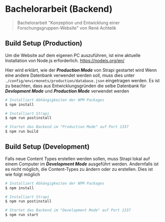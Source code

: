# Bachelorarbeit (Backend)

> Bachelorarbeit "Konzeption und Entwicklung einer Forschungsgruppen-Website" von René Achtelik

## Build Setup (Production)

Um die Website auf dem eigenen PC auszuführen, ist eine aktuelle Installation von Node.js erforderlich.
https://nodejs.org/en/

Hier wird erklärt, wie der ***Production Mode*** von Strapi gestartet wird
Wenn eine andere Datenbank verwendet werden soll, muss dies unter ``` ./config/envirmonets/production/database.json ``` eingetragen werden.
Es ist zu beachten, dass aus Entwicklungsgründen die selbe Datenbank für ***Devlopment Mode*** und ***Production Mode*** verwendet werden


``` bash
# Installiert Abhängigkeiten der NPM Packages
$ npm install

# Installiert Strapi
$ npm run postinstall

# Startet das Backend im "Production Mode" auf Port 1337
$ npm run build

```

## Build Setup (Development)


Falls neue Content Types erstellen werden sollen, muss Strapi lokal auf einem Computer im ***Development Mode*** ausgeführt werden.
Andernfalls ist es nicht möglich, die Content-Types zu ändern oder zu erstellen.
Dies ist wie folgt möglich

``` bash
# Installiert Abhängigkeiten der NPM Packages
$ npm install

# Installiert Strapi
$ npm run postinstall

# Startet das Backend im "Development Mode" auf Port 1337
$ npm run start

```

